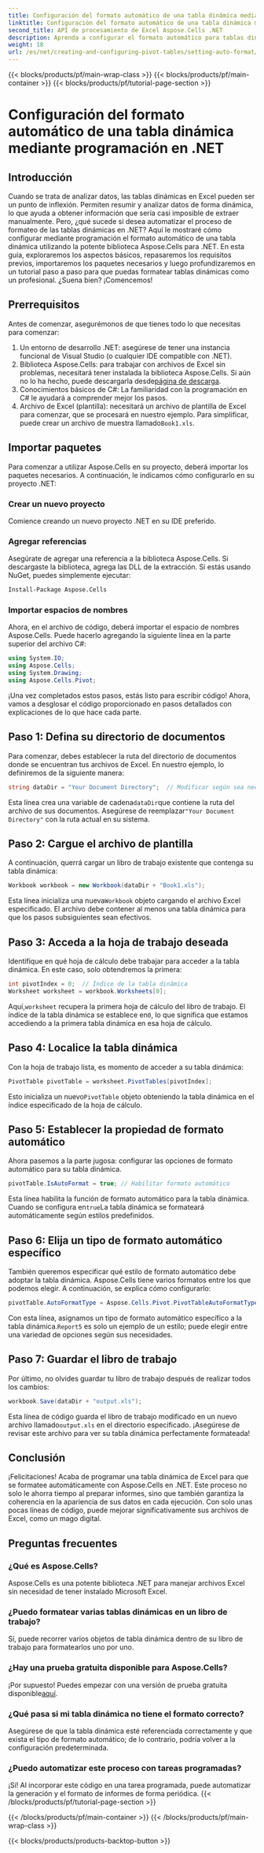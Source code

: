 ```yaml
---
title: Configuración del formato automático de una tabla dinámica mediante programación en .NET
linktitle: Configuración del formato automático de una tabla dinámica mediante programación en .NET
second_title: API de procesamiento de Excel Aspose.Cells .NET
description: Aprenda a configurar el formato automático para tablas dinámicas de Excel mediante programación usando Aspose.Cells para .NET en este detallado tutorial paso a paso.
weight: 18
url: /es/net/creating-and-configuring-pivot-tables/setting-auto-format/
---
```


{{< blocks/products/pf/main-wrap-class >}}
{{< blocks/products/pf/main-container >}}
{{< blocks/products/pf/tutorial-page-section >}}

# Configuración del formato automático de una tabla dinámica mediante programación en .NET

## Introducción
Cuando se trata de analizar datos, las tablas dinámicas en Excel pueden ser un punto de inflexión. Permiten resumir y analizar datos de forma dinámica, lo que ayuda a obtener información que sería casi imposible de extraer manualmente. Pero, ¿qué sucede si desea automatizar el proceso de formateo de las tablas dinámicas en .NET? Aquí le mostraré cómo configurar mediante programación el formato automático de una tabla dinámica utilizando la potente biblioteca Aspose.Cells para .NET.
En esta guía, exploraremos los aspectos básicos, repasaremos los requisitos previos, importaremos los paquetes necesarios y luego profundizaremos en un tutorial paso a paso para que puedas formatear tablas dinámicas como un profesional. ¿Suena bien? ¡Comencemos!
## Prerrequisitos
Antes de comenzar, asegurémonos de que tienes todo lo que necesitas para comenzar:
1. Un entorno de desarrollo .NET: asegúrese de tener una instancia funcional de Visual Studio (o cualquier IDE compatible con .NET).
2.  Biblioteca Aspose.Cells: para trabajar con archivos de Excel sin problemas, necesitará tener instalada la biblioteca Aspose.Cells. Si aún no lo ha hecho, puede descargarla desde[página de descarga](https://releases.aspose.com/cells/net/).
3. Conocimientos básicos de C#: La familiaridad con la programación en C# le ayudará a comprender mejor los pasos.
4.  Archivo de Excel (plantilla): necesitará un archivo de plantilla de Excel para comenzar, que se procesará en nuestro ejemplo. Para simplificar, puede crear un archivo de muestra llamado`Book1.xls`.
## Importar paquetes
Para comenzar a utilizar Aspose.Cells en su proyecto, deberá importar los paquetes necesarios. A continuación, le indicamos cómo configurarlo en su proyecto .NET:
### Crear un nuevo proyecto
Comience creando un nuevo proyecto .NET en su IDE preferido. 
### Agregar referencias
Asegúrate de agregar una referencia a la biblioteca Aspose.Cells. Si descargaste la biblioteca, agrega las DLL de la extracción. Si estás usando NuGet, puedes simplemente ejecutar:
```bash
Install-Package Aspose.Cells
```
### Importar espacios de nombres
Ahora, en el archivo de código, deberá importar el espacio de nombres Aspose.Cells. Puede hacerlo agregando la siguiente línea en la parte superior del archivo C#:
```csharp
using System.IO;
using Aspose.Cells;
using System.Drawing;
using Aspose.Cells.Pivot;
```
¡Una vez completados estos pasos, estás listo para escribir código!
Ahora, vamos a desglosar el código proporcionado en pasos detallados con explicaciones de lo que hace cada parte. 
## Paso 1: Defina su directorio de documentos
Para comenzar, debes establecer la ruta del directorio de documentos donde se encuentran tus archivos de Excel. En nuestro ejemplo, lo definiremos de la siguiente manera:
```csharp
string dataDir = "Your Document Directory";  // Modificar según sea necesario
```
 Esta línea crea una variable de cadena`dataDir`que contiene la ruta del archivo de sus documentos. Asegúrese de reemplazar`"Your Document Directory"` con la ruta actual en su sistema.
## Paso 2: Cargue el archivo de plantilla
A continuación, querrá cargar un libro de trabajo existente que contenga su tabla dinámica:
```csharp
Workbook workbook = new Workbook(dataDir + "Book1.xls");
```
 Esta línea inicializa una nueva`Workbook` objeto cargando el archivo Excel especificado. El archivo debe contener al menos una tabla dinámica para que los pasos subsiguientes sean efectivos.
## Paso 3: Acceda a la hoja de trabajo deseada
Identifique en qué hoja de cálculo debe trabajar para acceder a la tabla dinámica. En este caso, solo obtendremos la primera:
```csharp
int pivotIndex = 0;  // Índice de la tabla dinámica
Worksheet worksheet = workbook.Worksheets[0];
```
 Aquí,`worksheet` recupera la primera hoja de cálculo del libro de trabajo. El índice de la tabla dinámica se establece en`0`, lo que significa que estamos accediendo a la primera tabla dinámica en esa hoja de cálculo.
## Paso 4: Localice la tabla dinámica
Con la hoja de trabajo lista, es momento de acceder a su tabla dinámica:
```csharp
PivotTable pivotTable = worksheet.PivotTables[pivotIndex];
```
 Esto inicializa un nuevo`PivotTable` objeto obteniendo la tabla dinámica en el índice especificado de la hoja de cálculo.
## Paso 5: Establecer la propiedad de formato automático
Ahora pasemos a la parte jugosa: configurar las opciones de formato automático para su tabla dinámica.
```csharp
pivotTable.IsAutoFormat = true; // Habilitar formato automático
```
 Esta línea habilita la función de formato automático para la tabla dinámica. Cuando se configura en`true`La tabla dinámica se formateará automáticamente según estilos predefinidos.
## Paso 6: Elija un tipo de formato automático específico
También queremos especificar qué estilo de formato automático debe adoptar la tabla dinámica. Aspose.Cells tiene varios formatos entre los que podemos elegir. A continuación, se explica cómo configurarlo:
```csharp
pivotTable.AutoFormatType = Aspose.Cells.Pivot.PivotTableAutoFormatType.Report5;
```
 Con esta línea, asignamos un tipo de formato automático específico a la tabla dinámica.`Report5` es solo un ejemplo de un estilo; puede elegir entre una variedad de opciones según sus necesidades. 
## Paso 7: Guardar el libro de trabajo
Por último, no olvides guardar tu libro de trabajo después de realizar todos los cambios:
```csharp
workbook.Save(dataDir + "output.xls");
```
 Esta línea de código guarda el libro de trabajo modificado en un nuevo archivo llamado`output.xls` en el directorio especificado. ¡Asegúrese de revisar este archivo para ver su tabla dinámica perfectamente formateada!
## Conclusión
¡Felicitaciones! Acaba de programar una tabla dinámica de Excel para que se formatee automáticamente con Aspose.Cells en .NET. Este proceso no solo le ahorra tiempo al preparar informes, sino que también garantiza la coherencia en la apariencia de sus datos en cada ejecución. Con solo unas pocas líneas de código, puede mejorar significativamente sus archivos de Excel, como un mago digital.
## Preguntas frecuentes
### ¿Qué es Aspose.Cells?
Aspose.Cells es una potente biblioteca .NET para manejar archivos Excel sin necesidad de tener instalado Microsoft Excel.
### ¿Puedo formatear varias tablas dinámicas en un libro de trabajo?
Sí, puede recorrer varios objetos de tabla dinámica dentro de su libro de trabajo para formatearlos uno por uno.
### ¿Hay una prueba gratuita disponible para Aspose.Cells?
 ¡Por supuesto! Puedes empezar con una versión de prueba gratuita disponible[aquí](https://releases.aspose.com/).
### ¿Qué pasa si mi tabla dinámica no tiene el formato correcto?
Asegúrese de que la tabla dinámica esté referenciada correctamente y que exista el tipo de formato automático; de lo contrario, podría volver a la configuración predeterminada.
### ¿Puedo automatizar este proceso con tareas programadas?
¡Sí! Al incorporar este código en una tarea programada, puede automatizar la generación y el formato de informes de forma periódica.
{{< /blocks/products/pf/tutorial-page-section >}}

{{< /blocks/products/pf/main-container >}}
{{< /blocks/products/pf/main-wrap-class >}}

{{< blocks/products/products-backtop-button >}}
